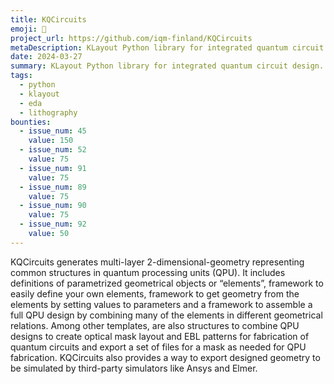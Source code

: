 ```yaml
---
title: KQCircuits
emoji: 🦑
project_url: https://github.com/iqm-finland/KQCircuits
metaDescription: KLayout Python library for integrated quantum circuit design.
date: 2024-03-27
summary: KLayout Python library for integrated quantum circuit design.
tags:
  - python
  - klayout
  - eda
  - lithography
bounties:
  - issue_num: 45
    value: 150
  - issue_num: 52
    value: 75
  - issue_num: 91
    value: 75
  - issue_num: 89
    value: 75
  - issue_num: 90
    value: 75
  - issue_num: 92
    value: 50
---
```


KQCircuits generates multi-layer 2-dimensional-geometry representing common structures in quantum processing units (QPU). It includes definitions of parametrized geometrical objects or “elements”, framework to easily define your own elements, framework to get geometry from the elements by setting values to parameters and a framework to assemble a full QPU design by combining many of the elements in different geometrical relations. Among other templates, are also structures to combine QPU designs to create optical mask layout and EBL patterns for fabrication of quantum circuits and export a set of files for a mask as needed for QPU fabrication. KQCircuits also provides a way to export designed geometry to be simulated by third-party simulators like Ansys and Elmer.
